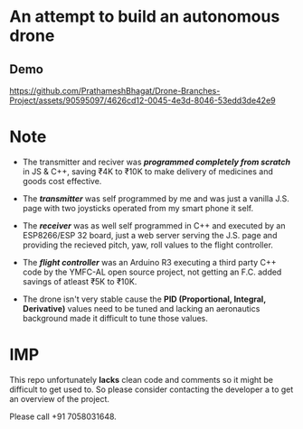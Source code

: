 # An attempt to build an autonomous drone

## Demo
https://github.com/PrathameshBhagat/Drone-Branches-Project/assets/90595097/4626cd12-0045-4e3d-8046-53edd3de42e9




# Note 
- The transmitter and reciver was ***programmed completely from scratch*** in JS & C++, saving ₹4K to ₹10K to make delivery of medicines and goods cost effective.


- The ***transmitter*** was self programmed by me and was just a vanilla J.S.  page with two joysticks operated from my smart phone it self.

- The ***receiver*** was as well self programmed in C++ and executed by an ESP8266/ESP 32 board, just a web server serving the J.S. page and providing the recieved pitch, yaw, roll values to the flight controller.

- The ***flight controller*** was an Arduino R3 executing a third party C++ code by the YMFC-AL open source project, not getting an F.C. added savings of atleast ₹5K to ₹10K.

- The drone isn't very stable cause the **PID (Proportional, Integral, Derivative)** values need to be tuned and lacking an aeronautics background made it difficult to tune those values.
  
# IMP

This repo unfortunately **lacks** clean code and comments so it might be difficult to get used to. So please consider contacting the developer a to get an overview of the project.

Please call +91 7058031648.
